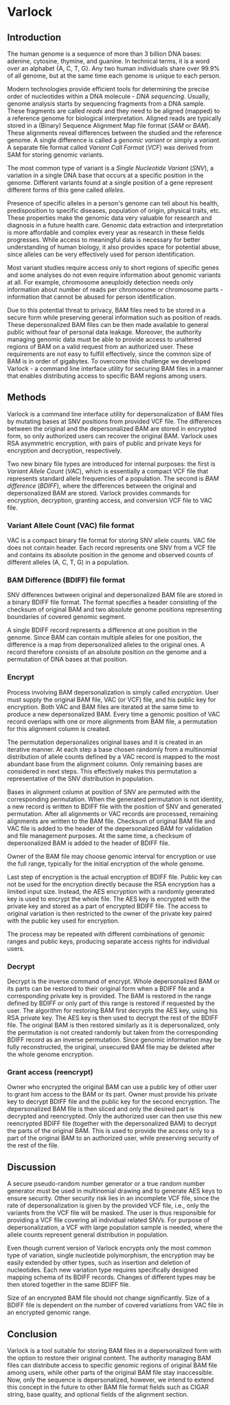 # Varlock

## Introduction
The human genome is a sequence of more than 3 billion DNA bases: adenine, cytosine, thymine, and guanine. In technical terms, it is a word over an alphabet {A, C, T, G}. Any two human individuals share over 99.9% of all genome, but at the same time each genome is unique to each person.

Modern technologies provide efficient tools for determining the precise order of nucleotides within a DNA molecule - _DNA sequencing_. Usually, genome analysis starts by sequencing fragments from a DNA sample. These fragments are called _reads_ and they need to be aligned (mapped) to a reference genome for biological interpretation. Aligned reads are typically stored in a (Binary) Sequence Alignment Map file format (_SAM_ or _BAM_). These alignments reveal differences between the studied and the reference genome. A single difference is called a _genomic variant_ or simply a _variant_. A separate file format called _Variant Call Format_ (_VCF_) was derived from SAM for storing genomic variants.

The most common type of variant is a _Single Nucleotide Variant_ (_SNV_), a variation in a single DNA base that occurs at a specific position in the genome. Different variants found at a single position of a gene represent different forms of this gene called _alleles_.

Presence of specific alleles in a person's genome can tell about his health, predisposition to specific diseases, population of origin, physical traits, etc. These properties make the genomic data very valuable for research and diagnosis in a future health care. Genomic data extraction and interpretation is more affordable and complex every year as research in these fields progresses. While access to meaningful data is necessary for better understanding of human biology, it also provides space for potential abuse, since alleles can be very effectively used for person identification. 
 
Most variant studies require access only to short regions of specific genes and some analyses do not even require information about genomic variants at all. For example, chromosome aneuploidy detection needs only information about number of reads per chromosome or chromosome parts - information that cannot be abused for person identification. 

Due to this potential threat to privacy, BAM files need to be stored in a secure form while preserving general information such as position of reads. These depersonalized BAM files can be then made available to general public without fear of personal data leakage. Moreover, the authority managing genomic data must be able to provide access to unaltered regions of BAM on a valid request from an authorized user. These requirements are not easy to fulfill effectively, since the common size of BAM is in order of gigabytes. To overcome this challenge we developed Varlock - a command line interface utility for securing BAM files in a manner that enables distributing access to specific BAM regions among users.

## Methods
Varlock is a command line interface utility for depersonalization of BAM files by mutating bases at SNV positions from provided VCF file. The differences between the original and the depersonalized BAM are stored in encrypted form, so only authorized users can recover the original BAM. Varlock uses RSA asymmetric encryption, with pairs of public and private keys for encryption and decryption, respectively. 

Two new binary file types are introduced for internal purposes: the first is _Variant Allele Count_ (_VAC_), which is essentially a compact VCF file that represents standard allele frequencies of a population. The second is _BAM difference_ (_BDIFF_), where the differences between the original and depersonalized BAM are stored. Varlock provides commands for encryption, decryption, granting access, and conversion VCF file to VAC file. 

### Variant Allele Count (VAC) file format
VAC is a compact binary file format for storing SNV allele counts. VAC file does not contain header. Each record represents one SNV from a VCF file and contains its absolute position in the genome and observed counts of different alleles (A, C, T, G) in a population. 

### BAM Difference (BDIFF) file format 
SNV differences between original and depersonalized BAM file are stored in a binary BDIFF file format. The format specifies a header consisting of the checksum of original BAM and two absolute genome positions representing boundaries of covered genomic segment. 

A single BDIFF record represents a difference at one position in the genome. Since BAM can contain multiple alleles for one position, the difference is a map from depersonalized alleles to the original ones. A record therefore consists of an absolute position on the genome and a permutation of DNA bases at that position.  

### Encrypt
Process involving BAM depersonalization is simply called _encryption_. User must supply the original BAM file, VAC (or VCF) file, and his public key for encryption. Both VAC and BAM files are iterated at the same time to produce a new depersonalized BAM. Every time a genomic position of VAC record overlaps with  one or more alignments from BAM file, a permutation for this alignment column is created. 

The permutation depersonalizes original bases and it is created in an iterative manner. At each step a base chosen randomly from a multinomial distribution of allele counts defined by a VAC record is mapped to the most abundant base from the alignment column. Only remaining bases are considered in next steps. This effectively makes this permutation a representative of the SNV distribution in population.  

Bases in alignment column at position of SNV are permuted with the corresponding permutation. When the generated permutation is not identity, a new record is written to BDIFF file with the position of SNV and generated permutation. After all alignments or VAC records are processed, remaining alignments are written to the BAM file. Checksum of original BAM file and VAC file is added to the header of the depersonalized BAM for validation and file management purposes. At the same time, a checksum of depersonalized BAM is added to the header of BDIFF file. 

Owner of the BAM file may choose genomic interval for encryption or use the full range, typically for the initial encryption of the whole genome. 

Last step of encryption is the actual encryption of BDIFF file. Public key can not be used for the encryption directly because the RSA encryption has a limited input size. Instead, the AES encryption with a randomly generated key is used to encrypt the whole file. The AES key is encrypted with the private key and stored as a part of encrypted BDIFF file. The access to original variation is then restricted to the owner of the private key paired with the public key used for encryption. 
 
 The process may be repeated with different combinations of genomic ranges and public keys, producing separate access rights for individual users. 

### Decrypt
Decrypt is the inverse command of encrypt. Whole depersonalized BAM or its parts can be restored to their original form when a BDIFF file and a corresponding private key is provided. The BAM is restored in the range defined by BDIFF or only part of this range is restored if requested by the user. The algorithm for restoring BAM first decrypts the AES key, using his RSA private key. The AES key is then used to decrypt the rest of the BDIFF file. The original BAM is then restored similarly as it is depersonalized, only the permutation is not created randomly but taken from the corresponding BDIFF record as an inverse permutation. Since genomic information may be fully reconstructed, the original, unsecured BAM file may be deleted after the whole genome encryption.  

### Grant access (reencrypt)
Owner who encrypted the original BAM can use a public key of other user to grant him access to the BAM or its part. Owner must provide his private key to decrypt BDIFF file and the public key for the second encryption. The depersonalized BAM file is then sliced and only the desired part is decrypted and reencrypted. Only the authorized user can then use this new reencrypted BDIFF file (together with the depersonalized BAM) to decrypt the parts of the original BAM. This is used to provide the access only to a part of the original BAM to an authorized user, while preserving security of the rest of the file. 

## Discussion
A secure pseudo-random number generator or a true random number generator must be used in multinomial drawing and to generate AES keys to ensure security. Other security risk lies in an incomplete VCF file, since the rate of depersonalization is given by the provided VCF file, i.e., only the variants from the VCF file will be masked. The user is thus responsible for providing a VCF file covering all individual related SNVs. For purpose of depersonalization, a VCF with large population sample is needed, where the allele counts represent general distribution in population.

Even though current version of Varlock encrypts only the most common type of variation, single nucleotide polymorphism, the encryption may be easily extended by other types, such as insertion and deletion of nucleotides. Each new variation type requires specifically designed mapping schema of its BDIFF records. Changes of different types may be then stored together in the same BDIFF file.
 
 Size of an encrypted BAM file should not change significantly. Size of a BDIFF file is dependent on the number of covered variations from VAC file in an encrypted genomic range.

## Conclusion
Varlock is a tool suitable for storing BAM files in a depersonalized form with the option to restore their original content. The authority managing BAM files can distribute access to specific genomic regions of original BAM file among users, while other parts of the original BAM file stay inaccessible. Now, only the sequence is depersonalized, however, we intend to extend this concept in the future to other BAM file format fields such as CIGAR string, base quality, and optional fields of the alignment section.
